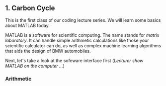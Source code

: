 ## 1. Carbon Cycle

This is the first class of our coding lecture series. We will learn some basics about MATLAB today.

MATLAB is a software for scientific computing. The name stands for _matrix laboratory_. It can handle simple arithmetic calculations like those your scientific calculator can do, as well as complex machine learning algorithms that aids the design of BMW automobiles.

Next, let's take a look at the sofeware interface first (_Lecturer show MATLAB on the computer ..._)

### Arithmetic
